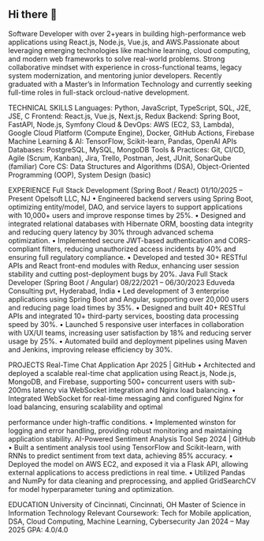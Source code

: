 ## Hi there 👋

Software Developer with over 2+years in building high-performance web applications using React.js, Node.js, Vue.js, and AWS.Passionate about leveraging emerging technologies like machine learning, cloud computing, and modern web frameworks to solve real-world problems. Strong collaborative mindset with experience in cross-functional teams, legacy system modernization, and mentoring junior developers. Recently graduated with a Master’s in Information Technology and currently seeking full-time roles in full-stack orcloud-native development.

TECHNICAL SKILLS
Languages: Python, JavaScript, TypeScript, SQL, J2E, JSE, C
Frontend: React.js, Vue.js, Next.js, Redux
Backend: Spring Boot, FastAPI, Node.js, Symfony
Cloud & DevOps: AWS (EC2, S3, Lambda), Google Cloud Platform (Compute Engine), Docker, GitHub Actions, Firebase
Machine Learning & AI: TensorFlow, Scikit-learn, Pandas, OpenAI APIs
Databases: PostgreSQL, MySQL, MongoDB
Tools & Practices: Git, CI/CD, Agile (Scrum, Kanban), Jira, Trello, Postman, Jest, JUnit, SonarQube (familiar)
Core CS: Data Structures and Algorithms (DSA), Object-Oriented Programming (OOP), System Design (basic)



EXPERIENCE
Full Stack Development (Spring Boot / React)
01/10/2025 – Present
Opelsoft LLC, NJ
• Engineered backend servers using Spring Boot, optimizing entity/model, DAO, and service layers to support applications
with 10,000+ users and improve response times by 25%.
• Designed and integrated relational databases with Hibernate ORM, boosting data integrity and reducing query latency by
30% through advanced schema optimization.
• Implemented secure JWT-based authentication and CORS-compliant filters, reducing unauthorized access incidents by
40% and ensuring full regulatory compliance.
• Developed and tested 30+ RESTful APIs and React front-end modules with Redux, enhancing user session stability and
cutting post-deployment bugs by 20%.
Java Full Stack Developer (Spring Boot / Angular)
08/22/2021 – 06/30/2023
Eduveda Consulting pvt, Hyderabad, India
• Led development of 3 enterprise applications using Spring Boot and Angular, supporting over 20,000 users and
reducing page load times by 35%.
• Designed and built 40+ RESTful APIs and integrated 10+ third-party services, boosting data processing speed by 30%.
• Launched 5 responsive user interfaces in collaboration with UX/UI teams, increasing user satisfaction by 18% and
reducing server usage by 25%.
• Automated build and deployment pipelines using Maven and Jenkins, improving release efficiency by 30%.


PROJECTS
Real-Time Chat Application Apr 2025 | GitHub
• Architected and deployed a scalable real-time chat application using React.js, Node.js, MongoDB, and Firebase,
supporting 500+ concurrent users with sub-200ms latency via WebSocket integration and Nginx load balancing.
• Integrated WebSocket for real-time messaging and configured Nginx for load balancing, ensuring scalability and optimal

performance under high-traffic conditions.
• Implemented winston for logging and error handling, providing robust monitoring and maintaining application stability.
AI-Powered Sentiment Analysis Tool Sep 2024 | GitHub
• Built a sentiment analysis tool using TensorFlow and Scikit-learn, with RNNs to predict sentiment from text data,
achieving 85% accuracy.
• Deployed the model on AWS EC2, and exposed it via a Flask API, allowing external applications to access predictions in
real time.
• Utilized Pandas and NumPy for data cleaning and preprocessing, and applied GridSearchCV for model hyperparameter
tuning and optimization.


EDUCATION
University of Cincinnati, Cincinnati, OH Master of Science in Information Technology Relevant Coursework: Tech for Mobile application, DSA, Cloud Computing, Machine Learning, Cybersecurity
Jan 2024 – May 2025
GPA: 4.0/4.0
